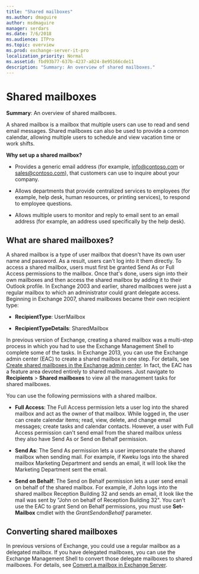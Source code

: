 ```yaml
---
title: "Shared mailboxes"
ms.author: dmaguire
author: msdmaguire
manager: serdars
ms.date: 7/6/2018
ms.audience: ITPro
ms.topic: overview
ms.prod: exchange-server-it-pro
localization_priority: Normal
ms.assetid: fbd93b77-637b-4237-a824-8e95166cde11
description: "Summary: An overview of shared mailboxes."
---
```


# Shared mailboxes

 **Summary**: An overview of shared mailboxes.
  
A shared mailbox is a mailbox that multiple users can use to read and send email messages. Shared mailboxes can also be used to provide a common calendar, allowing multiple users to schedule and view vacation time or work shifts.
  
 **Why set up a shared mailbox?**
  
- Provides a generic email address (for example, info@contoso.com or sales@contoso.com), that customers can use to inquire about your company.
    
- Allows departments that provide centralized services to employees (for example, help desk, human resources, or printing services), to respond to employee questions.
    
- Allows multiple users to monitor and reply to email sent to an email address (for example, an address used specifically by the help desk).
    
## What are shared mailboxes?

A shared mailbox is a type of user mailbox that doesn't have its own user name and password. As a result, users can't log into it them directly. To access a shared mailbox, users must first be granted Send As or Full Access permissions to the mailbox. Once that's done, users sign into their own mailboxes and then access the shared mailbox by adding it to their Outlook profile. In Exchange 2003 and earlier, shared mailboxes were just a regular mailbox to which an administrator could grant delegate access. Beginning in Exchange 2007, shared mailboxes became their own recipient type:
  
- **RecipientType**: UserMailbox
    
- **RecipientTypeDetails**: SharedMailbox
    
In previous version of Exchange, creating a shared mailbox was a multi-step process in which you had to use the Exchange Management Shell to complete some of the tasks. In Exchange 2013, you can use the Exchange admin center (EAC) to create a shared mailbox in one step. For details, see [Create shared mailboxes in the Exchange admin center](create-shared-mailboxes.md). In fact, the EAC has a feature area devoted entirely to shared mailboxes. Just navigate to **Recipients** \> **Shared mailboxes** to view all the management tasks for shared mailboxes.
  
You can use the following permissions with a shared mailbox.
  
- **Full Access**: The Full Access permission lets a user log into the shared mailbox and act as the owner of that mailbox. While logged in, the user can create calendar items; read, view, delete, and change email messages; create tasks and calendar contacts. However, a user with Full Access permission can't send email from the shared mailbox unless they also have Send As or Send on Behalf permission.
    
- **Send As**: The Send As permission lets a user impersonate the shared mailbox when sending mail. For example, if Kweku logs into the shared mailbox Marketing Department and sends an email, it will look like the Marketing Department sent the email.
    
- **Send on Behalf**: The Send on Behalf permission lets a user send email on behalf of the shared mailbox. For example, if John logs into the shared mailbox Reception Building 32 and sends an email, it look like the mail was sent by "John on behalf of Reception Building 32". You can't use the EAC to grant Send on Behalf permissions, you must use **Set-Mailbox** cmdlet with the _GrantSendonBehalf_ parameter.
    
## Converting shared mailboxes

In previous versions of Exchange, you could use a regular mailbox as a delegated mailbox. If you have delegated mailboxes, you can use the Exchange Management Shell to convert those delegate mailboxes to shared mailboxes. For details, see [Convert a mailbox in Exchange Server](../../recipients/user-mailboxes/convert-mailboxes.md).
  


